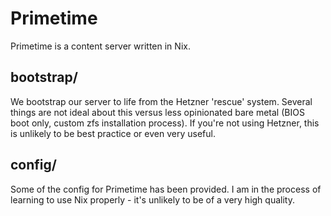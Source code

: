 # Primetime
Primetime is a content server written in Nix.

## bootstrap/
We bootstrap our server to life from the Hetzner 'rescue' system. Several things
are not ideal about this versus less opinionated bare metal (BIOS boot only,
custom zfs installation process). If you're not using Hetzner, this is unlikely
to be best practice or even very useful.

## config/
Some of the config for Primetime has been provided. I am in the process of 
learning to use Nix properly - it's unlikely to be of a very high quality.